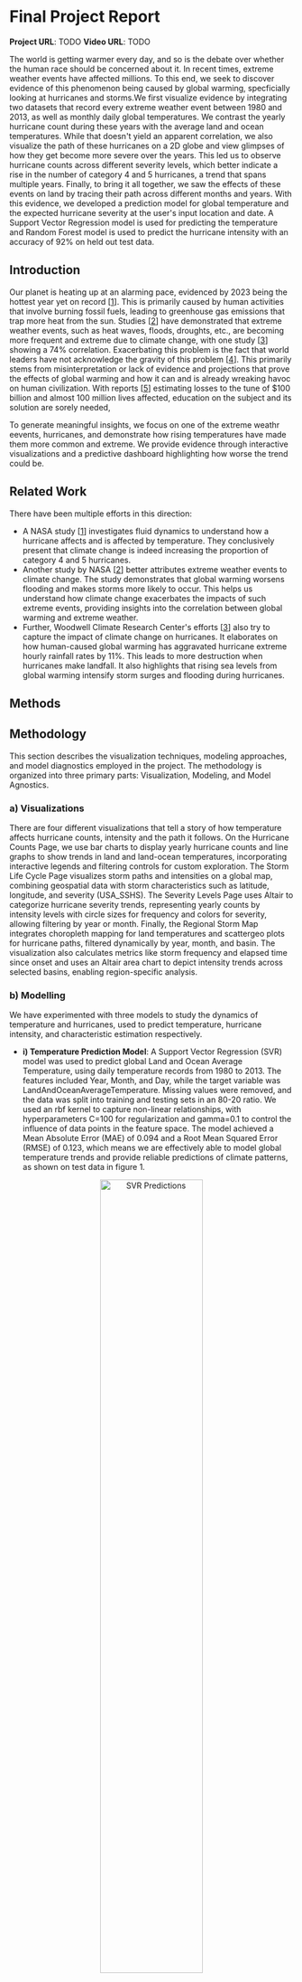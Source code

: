 # Final Project Report

**Project URL**: TODO
**Video URL**: TODO

The world is getting warmer every day, and so is the debate over whether the human race should be concerned about it. In recent times, extreme weather events have affected millions. To this end, we seek to discover evidence of this phenomenon being caused by global warming, specficially looking at hurricanes and storms.We first visualize evidence by integrating two datasets that record every extreme weather event between 1980 and 2013, as well as monthly daily global temperatures. We contrast the yearly hurricane count during these years with the average land and ocean temperatures. While that doesn't yield an apparent correlation, we also visualize the path of these hurricanes on a 2D globe and view glimpses of how they get become more severe over the years. This led us to observe hurricane counts across different severity levels, 
which better indicate a rise in the number of category 4 and 5 hurricanes, a trend that spans multiple years. Finally, to bring it all together, we saw the effects of these events on land by tracing their path across different months and years. With this evidence, we developed a prediction model for global temperature and the expected hurricane severity at the user's input location and date. A Support Vector Regression model is used for predicting the temperature and Random Forest model is used to predict the hurricane intensity with an accuracy of 92% on held out test data.

## Introduction
Our planet is heating up at an alarming pace, evidenced by 2023 being the hottest year yet on record [[1](https://climate.copernicus.eu/global-climate-highlights-2023)]. This is primarily caused by human activities that involve burning fossil fuels, leading to greenhouse gas emissions that trap more heat from the sun. Studies [[2](https://science.nasa.gov/climate-change/extreme-weather/)] have demonstrated that extreme weather events, such as heat waves, floods, droughts, etc., are becoming more frequent and extreme due to climate change, with one study [[3](https://interactive.carbonbrief.org/attribution-studies/index.html)] showing a 74% correlation. Exacerbating this problem is the fact that world leaders have not acknowledge the gravity of this problem [[4](https://www.latimes.com/opinion/story/2024-12-02/climate-change-united-states-cop29-trump)]. This primarily stems from misinterpretation or lack of evidence and projections that prove the effects of global warming and how it can and is already wreaking havoc on human civilization. With reports [[5](https://www.rms.com/catastrophe-modeling-report-2023)] estimating losses to the tune of $100 billion and almost 100 million lives affected, education on the subject and its solution are sorely needed,

To generate meaningful insights, we focus on one of the extreme weathr eevents, hurricanes, and demonstrate how rising temperatures have made them more common and extreme. We provide evidence through interactive visualizations and a predictive dashboard highlighting how worse the trend could be.

## Related Work
There have been multiple efforts in this direction:
- A NASA study [[1](https://science.nasa.gov/earth/climate-change/a-force-of-nature-hurricanes-in-a-changing-climate/)] investigates fluid dynamics to understand how a hurricane affects and is affected by temperature. They conclusively present that climate change is indeed increasing the proportion of category 4 and 5 hurricanes.
- Another study by NASA [[2](https://science.nasa.gov/climate-change/extreme-weather/)] better attributes extreme weather events to climate change. The study demonstrates that global warming worsens flooding and makes storms more likely to occur. This helps us understand how climate change exacerbates the impacts of such extreme events, providing insights into the correlation between global warming and extreme weather.
- Further, Woodwell Climate Research Center's efforts [[3](https://www.woodwellclimate.org/how-climate-change-is-affecting-hurricanes/)] also try to capture the impact of climate change on hurricanes. It elaborates on how human-caused global warming has aggravated hurricane extreme hourly rainfall rates by 11%. This leads to more destruction when hurricanes make landfall. It also highlights that rising sea levels from global warming intensify storm surges and flooding during hurricanes.

## Methods

## Methodology

This section describes the visualization techniques, modeling approaches, and model diagnostics employed in the project. The methodology is organized into three primary parts: Visualization, Modeling, and Model Agnostics.

### a) Visualizations
There are four different visualizations that tell a story of how temperature affects hurricane counts, intensity and the path it follows. On the Hurricane Counts Page, we use bar charts to display yearly hurricane counts and line graphs to show trends in land and land-ocean temperatures, incorporating interactive legends and filtering controls for custom exploration. The Storm Life Cycle Page visualizes storm paths and intensities on a global map, combining geospatial data with storm characteristics such as latitude, longitude, and severity (USA_SSHS). The Severity Levels Page uses Altair to categorize hurricane severity trends, representing yearly counts by intensity levels with circle sizes for frequency and colors for severity, allowing filtering by year or month. Finally, the Regional Storm Map integrates choropleth mapping for land temperatures and scattergeo plots for hurricane paths, filtered dynamically by year, month, and basin. The visualization also calculates metrics like storm frequency and elapsed time since onset and uses an Altair area chart to depict intensity trends across selected basins, enabling region-specific analysis.

### b) Modelling
We have experimented with three models to study the dynamics of temperature and hurricanes, used to predict temperature, hurricane intensity, and characteristic estimation respectively.

- **i) Temperature Prediction Model**: A Support Vector Regression (SVR) model was used to predict global Land and Ocean Average Temperature, using daily temperature records from 1980 to 2013. The features included Year, Month, and Day, while the target variable was LandAndOceanAverageTemperature. Missing values were removed, and the data was split into training and testing sets in an 80-20 ratio. We used an rbf kernel to capture non-linear relationships, with hyperparameters C=100 for regularization and gamma=0.1 to control the influence of data points in the feature space. The model achieved a Mean Absolute Error (MAE) of 0.094 and a Root Mean Squared Error (RMSE) of 0.123, which means we are effectively able to model global temperature trends and provide reliable predictions of climate patterns, as shown on test data in figure 1.

<p align="center">
  <img src="code/images/svr_temperature_predictions.png" alt="SVR Predictions" style="width:60%;">
  <br>
  <em>Figure 1: SVR model Predictions on test data.</em>
</p>



- **ii) Hurricane Intensity Prediction Model**: A Random Forest Classifier was utilized to predict the USA_SSHS category of hurricanes, using meteorological and temporal features from a merged dataset. The features included latitude LAT, longitude LON, LandAndOceanAverageTemperature (temperature predictor model output will be used as shown in figure 2), month, day and year. Missing data was handled by removing incomplete records, and the dataset was split into an 80-20 training and testing split. We investigated and found that there was a class imbalance (40% of the labels were class 2 intensity hurricanes) and addressed that using SMOTE (Synthetic Minority Oversampling Technique), significantly improving the balance of the training set. The input features were scaled using StandardScaler for uniformity. The model, with its ensemble learning approach, was trained on the resampled data and achieved an accuracy score of 0.908 on the test set. Furthermore, we calculated relaxed accuracy which was 97.9% (±1) which highlights the model’s predictive capability even with minor deviations in true labels.

<p align="center">
  <img src="code/images/ModelsBlockDiagram.png" alt="lstm model" style="width:60%;">
  <br>
  <em>Figure 2: High Level Flow showing how both models are related</em>
</p>


- **iii) Hurricane Characteristics Prediction Model**: We created a hybrid model that used LSTM layers for sequential storm data and dense layers for static features to predict hurricane category (USA_SSHS), wind speed, and pressure. The model combined time-series features like wind and pressure with static attributes like temperature and location, trained with MinMax scaling and mean squared error. However, less than 10% of the recording for each hurricane had characteristics such as wind speed and pressure. In other words, the dataset was too sparse and the model ended up overfitting,leading to poor generalization as shown from the figure 3. Therefore, this model is not used in the final implementation.

<p align="center">
  <img src="code/images/predicted_vs_actual_grid.png" alt="lstm model" style="width:60%;">
  <br>
  <em>Figure 3: LSTM time series prediction on entire data</em>
</p>


### c) Model Agnostics
Since there are only two possible features(date, position) for the first model to predict the temperature, we did not perform model agnostics as it is understood that both are necessary features. For the hurricane intensity model, we started with LAT', 'LON', 'WMO_WIND', 'WMO_PRES', 'LandAverageTemperature', 'LandAndOceanAverageTemperature’ as features and experimented with all the classical ML algorithms, with random forest achieving the highest acurracy. We went ahead with random forest to perform model agnostics. First, we chose to plot the feature correlation matrix as shown in the figure 4 and saw that 'LandAverageTemperature' and 'LandAndOceanAverageTemperature’ are highly related (correlation value of 1.0). So, we removed the redundant feature 'LandAverageTemperature'. 

<p align="center">
  <img src="code/images/feature_correlation_matrix.png" alt="Feature correlation" style="width:60%;">
  <br>
  <em>Figure 4: Feature correlation matrix</em>
</p>

Next, we examined the feature importance bar chart as shown in figure 5 to see if there are any features that are not contributing to the target (hurricane intensity). 

<p align="center">
  <img src="code/images/feature_importances.png" alt="random forest model" style="width:60%;">
  <br>
  <em>Figure 5: Feature importance for random forest model</em>
</p>

To further understand the model predictions and analyze feature importance at the instance level, we performed LIME (Local Interpretable Model-agnostic Explanations) that helps explain the contribution of individual features (e.g., latitude, longitude, wind speed, pressure) to the model's prediction for a specific instance. This provided insights into how the features influenced the predicted hurricane intensity, making the model's decision-making process more transparent. For example, the analysis showed that features like wind speed and pressure often had the highest impact on the predictions for severe storms. Other contributions for each of the classes is shown in the figure 6. Finally, for the time series LSTM model, we noticed early on that it did not perform well on new inputs due to overfitting and did not continue with any deep analysis, since we already came to the conclusion that the data set was too sparse to train a deep learning model.

<p align="center">
  <img src="code/images/LIMEAnalysis.png" alt="random forest model" style="width:70%;">
  <br>
  <em>Figure 6: LIME Analysis of random forest predictions</em>
</p>

## Results

Our application provides several exploratory visualizations of hurricane and temperature data, as well as a page to forecast future weather conditions. 

A simple way to quantify a hurricane season is to look at how many storms occur. To directly address our research question, we plot the number of storms against the yearly average temperature. We can observe how the number of hurricanes have changed over time, along with average land and ocean temperature. It is clear that there is not a directly positive relationship between hurricane counts and global temperatures, and that more specific insights are necessary to truly understand the relationship between the two.

We also examine changes in hurricane severity in greater depth. Our application has a bubble chart that visualizes the number of storms in each category per year, with categories corresponding to categories 1 to 5 of the USA Saffir-Sampson Hurricane Wind Scale. To provide a different way of looking at the data, there is a stacked bar chart on the same page. We can observe that the composition of hurricane storms per year does change, with a greater ratio of category 4 and category 5 hurricanes in more recent years. 

Delving deeper into hurricane lifecycles, we plot the hurricane movements from 1980 to 2013 without temperature. This reveals, as is generally known, that hurricanes originate in the ocean and travel inland. What becomes clear is that hurricanes have longer paths in more recent years. This becomes more evident when looking at the next map, which plots the entire path of a hurricane in a given year and month. We also observe the intensity can change more quickly. 
 
To develop more regionally focused insights, the second map also categorized basin storm data over the years, along with country temperature data. Depending on the filtered year and month, the map shows the path and intensity of all recorded hurricanes. We synthesize this information by reporting the basins with the most storms and most intense activity, and provide a supporting area chart to track storm count and intensity over the years. Our problem is about global storm patterns, but regional trends can help quantify impact for people who live in different parts of the world.

Having gained a better understanding of the specific trends that hurricane seasons have exhibited in conjunction with temperature, we provide a user interface for future prediction. A user interested in climatology may find this page informative. By selecting a date and a location on the world map, our model generates a prediction of the temperature in that area on that day.  That temperature is then used to predict the intensity of a potential hurricane at that location. We provide visual reports of our model against existing temperatures to validate accuracy. Users may be able to observe that there is a positive correlation between temperature and hurricane intensity. 


## Discussion
After conducting extensive visual and predictive analyses to explore the relationship between hurricanes and rising global temperatures, we validated several key insights derived from 30 years of historical data. 

Initially, we examined hurricane counts and observed that the correlation between the number of recorded hurricanes and increasing global temperatures was not immediately apparent. This prompted a deeper investigation into storm lifecycles, which revealed that while hurricanes have generally short lifespans, their intensity has notably increased in recent years. 

This finding led us to evaluate shifts in hurricane severity categories. A detailed analysis of the severity-level bubble chart highlighted a fluctuating count of hurricanes across all categories. However, a clear trend emerged: an average increase in the frequency of Category 4 and 5 hurricanes, accompanied by a decrease in Categories 1 and 2. 

To further substantiate these findings, we expanded our analysis to examine whether the observed patterns were localized or indicative of a global phenomenon. By evaluating data across multiple regional basins, where we identified consistent trends of intensifying hurricanes. Notably, the evidence is more apparent with Western North Pacific and North Indian basins, reinforcing the conclusion that this trend is global in scope.

These insights provide compelling evidence that rising global temperatures are driving a significant and widespread shift in hurricane severity. This alarming trend underscores the profound impact of climate change on weather systems. Without immediate efforts to mitigate global warming, the escalating severity of hurricanes threatens to result in devastating socioeconomic and environmental consequences on a global scale.


## Future Work
Global warming is a long-term phenomenon spanning over a century rather than a few decades. Therefore, future research should aim to expand the dataset to encompass the period from the onset of the industrial age to the present. This broader time frame will enhance the robustness of insights and increase the confidence in findings.

Another interesting area of exploration is how effectively we are increasing resilience to minimize economic and monetary losses. This can involve assessing our current policies and strategies while identifying areas for improvement over the next decade. For instance, investments in disaster preparedness and resilience have shown significant returns, with studies indicating that every dollar spent on resilience can save multiple dollars in future losses. Policies such as FEMA's hazard-mitigation grants, regional coordination efforts like those implemented after Hurricane Sandy, and programs like Florida's Resilient Florida initiative have demonstrated varying degrees of success. By focusing on this study, we can better prepare for future storms and reduce the long-term socioeconomic impacts of hurricanes.

Additionally, future work could explore the development of dynamic visualizations to fully depict the evolution of hurricanes. These visualizations would capture their entire lifecycle, from their formation—characterized by initial pressure and wind speed—to their progression, including their movement and categorization over time. Such visual tools would not only improve the understanding of hurricane dynamics but also provide an engaging and intuitive representation of their behavior.

This holistic approach will pave the way for more informed decision-making in climate research on hurricane disaster management.

